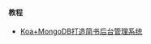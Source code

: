 <!--
 * @Date: 2022-09-24
 * @Author: 马晓川 724503670@qq.com
 * @LastEditors: 马晓川 724503670@qq.com
 * @LastEditTime: 2022-09-24
 * @Description: 
-->
#### 教程
*   [Koa+MongoDB打造简书后台管理系统](https://www.bilibili.com/video/BV1NM4y1K7kL/?p=24&vd_source=3d9e9a0e7677ae790c38995a8e2d121a)